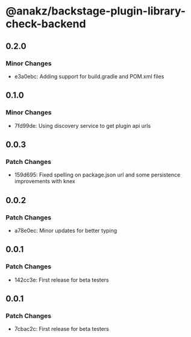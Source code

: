 # @anakz/backstage-plugin-library-check-backend

## 0.2.0

### Minor Changes

- e3a0ebc: Adding support for build.gradle and POM.xml files

## 0.1.0

### Minor Changes

- 7fd99de: Using discovery service to get plugin api urls

## 0.0.3

### Patch Changes

- 159d695: Fixed spelling on package.json url and some persistence improvements with knex

## 0.0.2

### Patch Changes

- a78e0ec: Minor updates for better typing

## 0.0.1

### Patch Changes

- 142cc3e: First release for beta testers

## 0.0.1

### Patch Changes

- 7cbac2c: First release for beta testers
